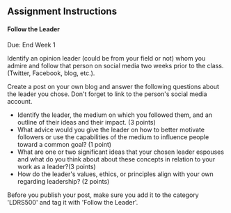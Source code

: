 ## Assignment Instructions

#### Follow the Leader

Due: End Week 1

Identify an opinion leader \(could be from your field or not\) whom you admire and follow that person on social media two weeks prior to the class. \(Twitter, Facebook, blog, etc.\).

Create a post on your own blog and answer the following questions about the leader you chose. Don't forget to link to the person's social media account.

* Identify the leader, the medium on which you followed them, and an outline of their ideas and their impact. \(3 points\)
* What advice would you give the leader on how to better motivate followers or use the capabilities of the medium to influence people toward a common goal? \(1 point\)
* What are one or two significant ideas that your chosen leader espouses and what do you think about about these concepts in relation to your work as a leader?\(3 points\)
* How do the leader's values, ethics, or principles align with your own regarding leadership? \(2 points\)

Before you publish your post, make sure you add it to the category 'LDRS500' and tag it with 'Follow the Leader'.



